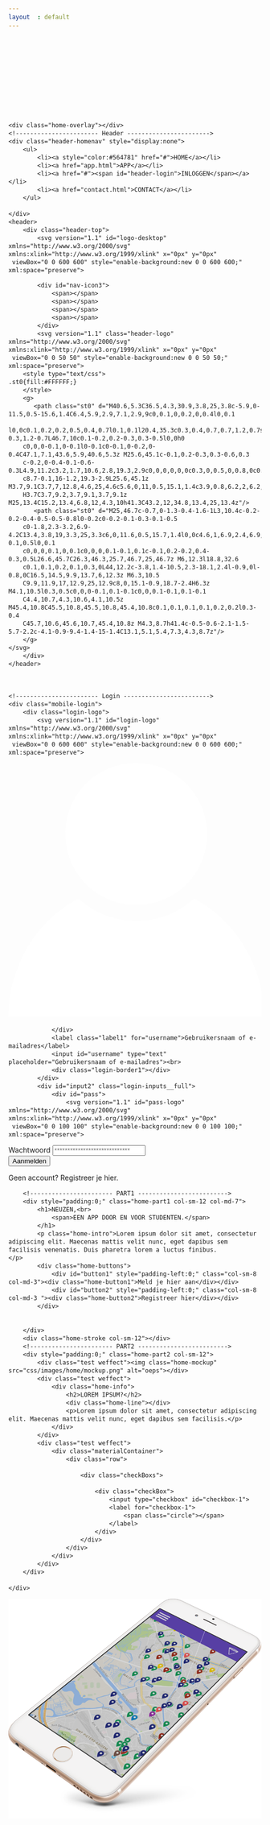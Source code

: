 ```yaml
---
layout  : default
---
```


<div class="container">
    <div id="preloader">
        <div class="image-loader">
            <div class="rect">
                <div class="dot d_i"></div>
                <div class="dot d_ii"></div>
            </div>
        </div>
        <svg xmlns="http://www.w3.org/2000/svg" version="1.1">
            <defs>
                <filter id="goo">
                    <feGaussianBlur in="SourceGraphic" stdDeviation="6" result="blur" />
                    <feColorMatrix in="blur" mode="matrix" values="1 0 0 0 0  0 1 0 0 0  0 0 1 0 0  0 0 0 15 -5" result="goo" />
                    <feBlend in="SourceGraphic" in2="goo" />
                </filter>
            </defs>
	   </svg>
	</div>
	
    
    <div class="home-overlay"></div>
    <!----------------------- Header ----------------------->
    <div class="header-homenav" style="display:none">
        <ul>
            <li><a style="color:#564781" href="#">HOME</a></li>
            <li><a href="app.html">APP</a></li>
            <li><a href="#"><span id="header-login">INLOGGEN</span></a></li>
            <li><a href="contact.html">CONTACT</a></li>
        </ul>
    
    </div>
    <header>
        <div class="header-top">
            <svg version="1.1" id="logo-desktop" xmlns="http://www.w3.org/2000/svg" xmlns:xlink="http://www.w3.org/1999/xlink" x="0px" y="0px"
	 viewBox="0 0 600 600" style="enable-background:new 0 0 600 600;" xml:space="preserve">
<style type="text/css">
	.st0{fill:#FFFFFF;}
</style>
<g id="Tekst">
	<g>
		<path class="st0" d="M103,494.8c0,6.1,1.4,13.2,2,19.2h-0.3l-4.7-11.1L89.1,481H76v49h12v-14.5c0-6.1-0.9-13.5-1.5-18.5h0.3
			l4.7,11l10.9,22H116v-49h-13V494.8z"/>
		<polygon class="st0" points="163,530 195,530 195,519 176,519 176,510 192,510 192,499 176,499 176,491 195,491 195,481 163,481 
					"/>
		<path class="st0" d="M269,507.5c0,8.8-2.4,12-7.6,12c-5.1,0-7.4-3.2-7.4-12V481h-13v25c0,16.8,6.9,24.7,20.7,24.7
			S282,522.8,282,506v-25h-13V507.5z"/>
		<polygon class="st0" points="327,491 345.6,491 326,521.8 326,530 362,530 362,519 341.5,519 362,488.4 362,481 327,481 		"/>
		<polygon class="st0" points="406,530 438,530 438,519 419,519 419,510 435,510 435,499 419,499 419,491 438,491 438,481 406,481 
					"/>
		<path class="st0" d="M512,481v13.8c0,6.1,0.9,13.2,1.5,19.2h-0.3l-4.7-11.1L497.6,481H484v49h13v-14.5c0-6.1-1.4-13.5-2-18.5h0.3
			l4.7,11l10.9,22H524v-49H512z"/>
		<path class="st0" d="M506.8,62.5c0.1-0.2,0.2-0.5,0.2-0.7c0.1-0.2,0.2-0.4,0.2-0.5l0.5-1.4c0-0.1,0-0.1,0.1-0.2
			c0.4-1.5,0.5-3.5,0.5-4.6c0-15.8-21.2-28.6-63.1-38C406.6,8.4,355.1,3.6,300,3.6c-55.5,0-107.1,4.7-145.2,13.3
			C112.9,26.3,91.7,39,91.7,54.7c0,1.4,0.2,2.8,0.6,4.3l0.3,1c0,0.1,0,0.1,0,0.2l0.1,0.2c0.9,2.5,2.3,5.1,4,7.1l0.4,0.5l188.7,326.8
			c3,5.2,8.3,8.2,14.3,8.2c6,0,11.3-3.1,14.3-8.2L503.8,67.4C505,65.8,506,64.4,506.8,62.5z M302.2,387.8c-0.5,0.8-1.3,1.3-2.2,1.3
			c-0.9,0-1.7-0.5-2.2-1.3L121.7,82.9c34.5,13.7,97.9,22.3,170.4,22.9l3.8,0c2.8,0,5.6,0,8.4,0l3.9,0c1.1,0,2.1,0,3.1,0l0.3,0
			c70.5-0.9,132.6-9.6,166.8-23.1L302.2,387.8z M300,95.3c-76.4,0-147.1-9.9-178.6-24.3h357.3C447.1,85.4,376.4,95.3,300,95.3z
			 M105.7,57c0.6-4.9,12.5-15.1,53.7-24.6c38.4-8.8,88.4-13.7,140.6-13.7c53.3,0,102.8,4.4,139.4,12.3c39.1,8.5,54.2,20.2,54.9,26
			H105.7z"/>
	</g>
</g>
<g id="logo">
</g>
</svg>


        
            <div id="nav-icon3">
                <span></span>
                <span></span>
                <span></span>
                <span></span>
            </div>
            <svg version="1.1" class="header-logo" xmlns="http://www.w3.org/2000/svg" xmlns:xlink="http://www.w3.org/1999/xlink" x="0px" y="0px"
	 viewBox="0 0 50 50" style="enable-background:new 0 0 50 50;" xml:space="preserve">
        <style type="text/css">
	.st0{fill:#FFFFFF;}
        </style>
        <g>
	       <path class="st0" d="M40.6,5.3C36.5,4.3,30.9,3.8,25,3.8c-5.9,0-11.5,0.5-15.6,1.4C6.4,5.9,2.9,7.1,2.9,9c0,0.1,0,0.2,0,0.4l0,0.1
		l0,0c0.1,0.2,0.2,0.5,0.4,0.7l0.1,0.1l20.4,35.3c0.3,0.4,0.7,0.7,1.2,0.7s1-0.3,1.2-0.7L46.7,10c0.1-0.2,0.2-0.3,0.3-0.5l0,0h0
		c0,0,0-0.1,0-0.1l0-0.1c0-0.1,0-0.2,0-0.4C47.1,7.1,43.6,5.9,40.6,5.3z M25.6,45.1c-0.1,0.2-0.3,0.3-0.6,0.3
		c-0.2,0-0.4-0.1-0.6-0.3L4.9,11.2c3.2,1.7,10.6,2.8,19.3,2.9c0,0,0,0,0,0c0.3,0,0.5,0,0.8,0c0.3,0,0.5,0,0.8,0c0,0,0,0,0.1,0
		c8.7-0.1,16-1.2,19.3-2.9L25.6,45.1z M3.7,9.1C3.7,7,12.8,4.6,25,4.6c5.6,0,11,0.5,15.1,1.4c3.9,0.8,6.2,2,6.2,3.1c0,0,0,0.1,0,0.2
		H3.7C3.7,9.2,3.7,9.1,3.7,9.1z M25,13.4C15.2,13.4,6.8,12,4.3,10h41.3C43.2,12,34.8,13.4,25,13.4z"/>
	       <path class="st0" d="M25,46.7c-0.7,0-1.3-0.4-1.6-1L3,10.4c-0.2-0.2-0.4-0.5-0.5-0.8l0-0.2c0-0.2-0.1-0.3-0.1-0.5
		c0-1.8,2.3-3.2,6.9-4.2C13.4,3.8,19,3.3,25,3.3c6,0,11.6,0.5,15.7,1.4l0,0c4.6,1,6.9,2.4,6.9,4.2c0,0.2,0,0.3-0.1,0.5l0,0.1
		c0,0,0,0.1,0,0.1c0,0,0,0.1-0.1,0.1c-0.1,0.2-0.2,0.4-0.3,0.5L26.6,45.7C26.3,46.3,25.7,46.7,25,46.7z M6,12.3l18.8,32.6
		c0.1,0.1,0.2,0.1,0.3,0L44,12.2c-3.8,1.4-10.5,2.3-18.1,2.4l-0.9,0l-0.8,0C16.5,14.5,9.9,13.7,6,12.3z M6.3,10.5
		C9.9,11.9,17,12.9,25,12.9c8,0,15.1-0.9,18.7-2.4H6.3z M4.1,10.5l0.3,0.5c0,0,0-0.1,0.1-0.1c0,0,0.1-0.1,0.1-0.1
		C4.4,10.7,4.3,10.6,4.1,10.5z M45.4,10.8C45.5,10.8,45.5,10.8,45.4,10.8c0.1,0.1,0.1,0.1,0.2,0.2l0.3-0.4
		C45.7,10.6,45.6,10.7,45.4,10.8z M4.3,8.7h41.4c-0.5-0.6-2.1-1.5-5.7-2.2c-4.1-0.9-9.4-1.4-15-1.4C13.1,5.1,5.4,7.3,4.3,8.7z"/>
        </g>
    </svg>
        </div>
    </header>
    
    
    
    <!----------------------- Login ------------------------>
    <div class="mobile-login">
        <div class="login-logo">
            <svg version="1.1" id="login-logo" xmlns="http://www.w3.org/2000/svg" xmlns:xlink="http://www.w3.org/1999/xlink" x="0px" y="0px"
	 viewBox="0 0 600 600" style="enable-background:new 0 0 600 600;" xml:space="preserve">
<style type="text/css">
	.st0{fill:#FFFFFF;}
</style>
<g>
	<g>
		<path class="st0" d="M590.6,96l-3.3-0.5l1.4-0.5H11.4l1.4,0.5l-3.3,1.4c-2.1-2.5-3.5-5.5-4.4-8l-0.4-1.5l0,0
			c-0.4-1.4-0.5-2.8-0.5-4.2c0-37.3,130-66.6,295.9-66.6s295.9,29.2,295.9,66.5c0,1.4-0.2,2.7-0.5,4.1l0,0l-0.4,1.3
			C594.1,91,592.6,93.5,590.6,96z M8.9,90h582.1c0.5-1,0.7-4.2,0.7-5.5c0-33.8-133.6-63.1-291.8-63.1S8.2,51,8.2,84.9
			C8.2,86.2,8.5,89,8.9,90z"/>
		<path class="st0" d="M8.6,100.4l-1.5-1.9c-2.1-2.5-3.8-5.7-4.9-8.8l-0.1-0.2l-0.4-1.5c-0.4-1.6-0.6-3.3-0.6-4.9
			C1.1,58.1,49,42,89.2,33C144.7,20.5,219.6,13.6,300,13.6c80.5,0,155.3,6.9,210.8,19.3c40.2,9,88.1,25.1,88.1,50.2
			c0,1.6-0.2,3.2-0.6,4.8l-0.4,1c-0.2,0.5-0.4,1.1-0.6,1.1h0.1l-0.1,0.5c-1,2.4-2.5,4.9-4.3,7.2l-1.3,1.7l-8.4-2.4H15.7L8.6,100.4z
			 M11.4,88h577.2c0.1-2,0.2-2.4,0.2-3c0-14.4-31.5-30.1-84.2-41.6C448.7,31.3,376.1,24.5,300,24.5c-165.3,0-288.8,32.4-288.8,60.9
			C11.2,85.9,11.3,86,11.4,88z"/>
	</g>
	<g>
		<path class="st0" d="M300,584C300,584,300,584,300,584c-5.8,0-10.9-3.3-13.8-8.3L9.2,95.9l3.3-2.4c25,30.2,145.9,52.1,287.4,52.1
			c141.6,0,262.4-22,287.4-52.2l3.3,2.3l-277,480C310.9,580.7,305.8,584,300,584z M18.9,104.3l270.8,469c2.1,3.7,6,5.9,10.3,5.9l0,0
			c4.3,0,8.1-2.2,10.3-5.9l270.8-469C542.2,131,429.5,149.6,300,149.6C170.5,149.6,57.8,131,18.9,104.3z"/>
		<path class="st0" d="M300,586.4c-6.9,0-13-3.5-16.4-9.5L5.2,94.8l7.9-5.5l1.8,2.1C39.4,121,159.3,142.5,300,142.5
			c140.7,0,260.6-21.5,285.1-51.1l1.8-2.1l7.9,5.5l-1.4,2.4l-277,479.7C313,582.9,306.9,586.4,300,586.4z M27.3,112.8l265.1,459.1
			c1.6,2.8,4.5,4.4,7.7,4.4c3.2,0,6.1-1.7,7.7-4.4l265.1-459.1C526,136.8,419.6,152.6,300,152.6C180.3,152.6,74,136.8,27.3,112.8z"
			/>
	</g>
	<g>
		<path class="st0" d="M300,149.6c-142.7,0-264.9-21.1-290.6-52.2L5.2,90h590.1l-4.6,7.1C564.9,128.5,442.7,149.6,300,149.6z
			 M11.4,95l1.4,0.5c24.8,29.9,145.7,50.9,287.2,50.9c141.6,0,262.4-20.5,287.4-50.8l1.2-0.7H11.4z"/>
		<path class="st0" d="M300,152.6C153.5,152.6,34.5,130.4,8.5,99l-0.3-0.5L3.1,88h595l-5.8,11C566.2,130.6,446.5,152.6,300,152.6z
			 M18.9,97c31,27,146.4,46.3,281.1,46.3c135,0,250.5-19.3,281.4-46.3H18.9z"/>
	</g>
</g>
</svg>
        </div>
        <div class="login-inputs">
            <div id="input1" class="login-inputs__full">
                <div id="user">
                    <svg version="1.1" id="user-logo" xmlns="http://www.w3.org/2000/svg" xmlns:xlink="http://www.w3.org/1999/xlink" x="0px" y="0px"
	 viewBox="0 0 100 100" style="enable-background:new 0 0 100 100;" xml:space="preserve">
<style type="text/css">
	.st0{fill:#FFFFFF;}
</style>
<g>
	<path class="st0" d="M0,100c0-4.9,0.6-9.7,2-14.4c4-13.8,12.1-24.5,24.7-31.7c0.7-0.4,1.2-0.3,1.8,0.2c5.3,4.5,11.4,7.2,18.4,7.9
		c9.8,1,18.4-1.8,25.9-8.1c0.2-0.1,0.4-0.3,0.6-0.5c9.2,5,16.2,12.1,21.1,21.2c4.3,7.9,6.4,16.3,6.4,25.4C67.2,100,33.7,100,0,100z"
		/>
	<path class="st0" d="M50.5,0c15.4,0,27.9,12.5,28,27.8c0,15.7-12.5,28.3-28.4,28.1c-15.5-0.1-27.6-12.9-27.6-27.8
		C22.5,12.4,34.8,0,50.5,0z"/>
</g>
</svg>

                </div>
                <label class="label1" for="username">Gebruikersnaam of e-mailadres</label>
                <input id="username" type="text" placeholder="Gebruikersnaam of e-mailadres"><br>
                <div class="login-border1"></div>
            </div>
            <div id="input2" class="login-inputs__full">
                <div id="pass">
                    <svg version="1.1" id="pass-logo" xmlns="http://www.w3.org/2000/svg" xmlns:xlink="http://www.w3.org/1999/xlink" x="0px" y="0px"
	 viewBox="0 0 100 100" style="enable-background:new 0 0 100 100;" xml:space="preserve">
<style type="text/css">
	.st0{fill:#FFFFFF;}
</style>
<g>
	<path class="st0" d="M84.7,100c-23.2,0-46.3,0-69.5,0c-0.1-0.1-0.2-0.2-0.3-0.2c-4.1-1.1-6.5-4.2-6.5-8.4c0-13.7,0-27.4,0-41.2
		c0-0.6,0-1.1,0.1-1.7c0.8-4.2,4.1-7,8.5-7c1.3,0,2.6,0,3.9,0c0-4.1,0-8,0-11.9c0-2.8,0.3-5.6,1-8.3C25.4,8.5,37.6-1.2,52.8,0.1
		c6.3,0.6,11.9,3,16.6,7.3c5.8,5.3,9.2,11.9,9.6,19.8c0.2,4.4,0.1,8.8,0.2,13.3c0,0.4,0,0.8,0,1.2c1.5,0,2.9,0,4.2,0
		c3.7,0,7,2.6,7.9,6.2c0.2,0.8,0.3,1.7,0.3,2.6c0,13.6,0,27.2,0,40.8c0,3.8-1.9,6.8-5.2,8.2C85.9,99.6,85.3,99.8,84.7,100z
		 M66.6,41.6c0-3.1,0-6,0-9c0-2,0-4.1-0.2-6.1c-1-7.4-7.7-13.6-15.2-14c-9.9-0.5-17.8,7-17.8,16.9c0,3.7,0,7.4,0,11.1
		c0,0.3,0,0.7,0,1C44.5,41.6,55.5,41.6,66.6,41.6z"/>
</g>
</svg>
                </div>
                <label class="label2" for="username">Wachtwoord</label>
                <input id="password" type="password" placeholder="*****************************"><br>
                <div class="login-border2"></div>
            </div>
        </div>
        <div class="login-buttonwrapper">
            <div id="button3" style="padding-left:0;" class="grid__column-12"><input type="submit" value="Aanmelden" class="login-button"></input></div>
        </div>
        <div class="login-register">
            <p>Geen account? <span>Registreer je hier.</span></p>
        </div>
        <div class="login-stroke"></div>
    </div>
    <!----------------------- Body ------------------------->
    <div id="mobile-height" class="col-sm-12">
        
        <!----------------------- PART1 ------------------------->
        <div style="padding:0;" class="home-part1 col-sm-12 col-md-7">
            <h1>NEUZEN,<br> 
                <span>EEN APP DOOR EN VOOR STUDENTEN.</span>
            </h1>
            <p class="home-intro">Lorem ipsum dolor sit amet, consectetur adipiscing elit. Maecenas mattis velit nunc, eget dapibus sem facilisis venenatis. Duis pharetra lorem a luctus finibus.         </p>
            <div class="home-buttons">
                <div id="button1" style="padding-left:0;" class="col-sm-8 col-md-3"><div class="home-button1">Meld je hier aan</div></div>
                <div id="button2" style="padding-left:0;" class="col-sm-8 col-md-3 "><div class="home-button2">Registreer hier</div></div>
            </div>

            
        </div>
        <div class="home-stroke col-sm-12"></div>
        <!----------------------- PART2 ------------------------->
        <div style="padding:0;" class="home-part2 col-sm-12">
            <div class="test weffect"><img class="home-mockup" src="css/images/home/mockup.png" alt="oeps"></div>
            <div class="test weffect">
                <div class="home-info">
                    <h2>LOREM IPSUM?</h2>
                    <div class="home-line"></div>
                    <p>Lorem ipsum dolor sit amet, consectetur adipiscing elit. Maecenas mattis velit nunc, eget dapibus sem facilisis.</p>
                </div>
            </div>
            <div class="test weffect">
                <div class="materialContainer">
                    <div class="row">

                        <div class="checkBoxs">

                            <div class="checkBox">
                                <input type="checkbox" id="checkbox-1">
                                <label for="checkbox-1">
                                    <span class="circle"></span>
                                </label>
                            </div>
                        </div>
                    </div>
                </div>
            </div>
        </div>
        
    </div>
    
</div>

<div class="mockup-box">
        <img class="mockup2" src="css/images/home/mockup2.png" alt="mockup">
</div>
    
    
